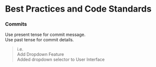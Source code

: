 # Best Practices and Code Standards

### Commits
Use present tense for commit message.  
Use past tense for commit details.  
> i.e.  
> Add Dropdown Feature  
> Added dropdown selector to User Interface  

